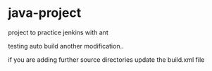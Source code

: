 # java-project
project to practice jenkins with ant

testing auto build
another modification..

if you are adding further source directories update the build.xml file	
